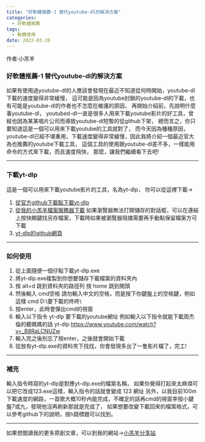 ```yaml
---
title: "好軟體推薦-1 替代youtube-dl的解決方案"
categories:
  - 好軟體推薦
tags:
  - 軟體使用
date: 2022-03-28
---
```


作者:小羔羊

### 好軟體推薦-1 替代youtube-dl的解決方案

如果有使用過youtube-dl的人應該會發現在最近不知道從何時開始，youtube-dl下載的速度變得非常緩慢，
這可能是因為youtube封鎖的youtube-dl的下載，也有可能是youtube-dl的作者也不怎麼在維護的原因，
再開始介紹前，先說明什麼事youtube-dl，
youtubed-dl一直是很多人用來下載youtube影片的好工具，曾經也因為某某唱片公司而導致youtube-dl短暫的從github下架，
總而言之，你只要知道這是一個可以用來下載youtube的工具就對了，
而今天因為種種原因，youtube-dl已經不堪重用，下載速度變得非常緩慢，因此我將介紹一個最近官大為也推薦的youtube下載工具，
這個工具的使用跟youtube-dl差不多，一樣能用命令的方式來下載，而且速度飛快，
那麼，讓我們繼續看下去吧!

---


### 下載yt-dlp

這是一個可以用來下載youtube影片的工具，名為yt-dlp，
你可以從這裡下載→

1. [從官方github下載點下載yt-dlp](https://github.com/yt-dlp/yt-dlp/releases/latest/download/yt-dlp.exe)
1. [從我的小羔羊檔案服務器下載](https://file.lamb.tw/f/7658d56e1c6c401badc7/?dl=1)
如果瀏覽器無法打開儲存的對話框，可以在連結上按快顯鍵找另存檔案，下載時如果被瀏覽器阻擋需要再手動點保留檔案方可下載
1. [yt-dlp的github網頁](https://github.com/yt-dlp/yt-dlp)


---


### 如何使用


1. 從上面隨便一個仔點下載yt-dlp.exe
1. 將yt-dlp.exe複製到你想要儲存下載檔案的資料夾內
1. 按
alt+d 跳到資料夾的路徑列
按
home 跳到開頭
1. 然後輸入
cmd空格
請勿輸入中文的空格，而是按下你鍵盤上的空格鍵，例如這樣
cmd D:\要下載的咚咚\
1. 按enter，此時會彈出cmd的視窗
1. 輸入以下指令
yt-dlp 要下載的youtube網址
例如輸入以下指令就能下載周杰倫的聽媽媽的話
yt-dlp https://www.youtube.com/watch?v=_B8RaLCNUZw
1. 輸入完之後別忘了按enter，之後就會開始下載
1. 從放有yt-dlp.exe的資料夾下找找，你會發現多出了一隻影片檔了，完工!


---


### 補充

輸入指令時寫的yt-dlp是對應yt-dlp.exe的檔案名稱，
如果你覺得打起來太麻煩可以把它改成123.exe這樣，輸入指令的話就會變成
123 網址
另外，以我目前100m下載速度的網路，一首歌大概10秒內能完成，不確定的話再cmd的視窗李按小鍵盤7或九，發現他沒再刷新那就是完成了，
如果想要改變下載回來的檔案格式，可以參考github下的說明，按h跳標題可以找到。

---

如果想閱讀我的更多原創文章，可以到我的網站→[小羔羊分享站](https://lamb.tw/)
